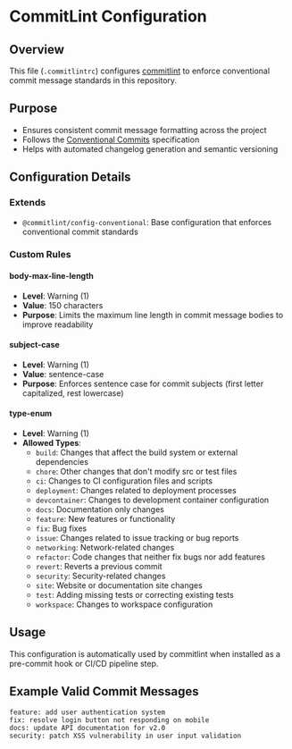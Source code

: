 # CommitLint Configuration

## Overview
This file (`.commitlintrc`) configures [commitlint](https://commitlint.js.org/) to enforce conventional commit message standards in this repository.

## Purpose
- Ensures consistent commit message formatting across the project
- Follows the [Conventional Commits](https://conventional-commits.org/) specification
- Helps with automated changelog generation and semantic versioning

## Configuration Details

### Extends
- `@commitlint/config-conventional`: Base configuration that enforces conventional commit standards

### Custom Rules

#### body-max-line-length
- **Level**: Warning (1)
- **Value**: 150 characters
- **Purpose**: Limits the maximum line length in commit message bodies to improve readability

#### subject-case
- **Level**: Warning (1)
- **Value**: sentence-case
- **Purpose**: Enforces sentence case for commit subjects (first letter capitalized, rest lowercase)

#### type-enum
- **Level**: Warning (1)
- **Allowed Types**:
  - `build`: Changes that affect the build system or external dependencies
  - `chore`: Other changes that don't modify src or test files
  - `ci`: Changes to CI configuration files and scripts
  - `deployment`: Changes related to deployment processes
  - `devcontainer`: Changes to development container configuration
  - `docs`: Documentation only changes
  - `feature`: New features or functionality
  - `fix`: Bug fixes
  - `issue`: Changes related to issue tracking or bug reports
  - `networking`: Network-related changes
  - `refactor`: Code changes that neither fix bugs nor add features
  - `revert`: Reverts a previous commit
  - `security`: Security-related changes
  - `site`: Website or documentation site changes
  - `test`: Adding missing tests or correcting existing tests
  - `workspace`: Changes to workspace configuration

## Usage
This configuration is automatically used by commitlint when installed as a pre-commit hook or CI/CD pipeline step.

## Example Valid Commit Messages
```
feature: add user authentication system
fix: resolve login button not responding on mobile
docs: update API documentation for v2.0
security: patch XSS vulnerability in user input validation
```
